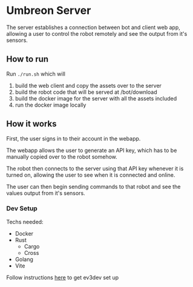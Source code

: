 # Umbreon Server

The server establishes a connection between bot and client web app, 
allowing a user to control the robot remotely and see the output from it's sensors.

## How to run

Run `./run.sh` which will
1. build the web client and copy the assets over to the server
2. build the robot code that will be served at /bot/download
3. build the docker image for the server with all the assets included
4. run the docker image locally

## How it works

First, the user signs in to their account in the webapp.

The webapp allows the user to generate an API key, which has to be manually copied over to the robot somehow.

The robot then connects to the server using that API key whenever it is turned on, allowing the user to see when it is 
connected and online.

The user can then begin sending commands to that robot and see the values output from it's sensors.

### Dev Setup
Techs needed:
* Docker
* Rust
  * Cargo
  * Cross
* Golang
* Vite

Follow instructions [here](https://github.com/pixix4/ev3dev-lang-rust) to get ev3dev set up